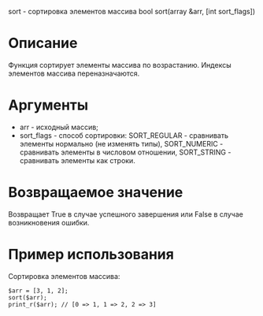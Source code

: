 sort - сортировка элементов массива
    bool sort(array &arr, [int sort_flags])

Описание
========

Функция сортирует элементы массива по возрастанию. Индексы элементов массива переназначаются.

Аргументы
=========

* arr - исходный массив;
* sort_flags - способ сортировки: SORT_REGULAR - сравнивать элементы нормально (не изменять типы), SORT_NUMERIC - сравнивать элементы в числовом отношении, SORT_STRING - сравнивать элементы как строки.

Возвращаемое значение
=====================

Возвращает True в случае успешного завершения или False в случае возникновения ошибки.

Пример использования
====================

Сортировка элементов массива:

    $arr = [3, 1, 2];
    sort($arr);
    print_r($arr); // [0 => 1, 1 => 2, 2 => 3]
